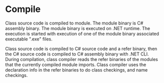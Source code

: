 # Compile

Class source code is compiled to module.
The module binary is C# assembly binary.
The module binary is executed on .NET runtime.
The execution is started with execution of one of the module binary associated executable ".exe" files.

Class source code is compiled to C# source code and a refer binary, then the C# source code is compiled to C# assembly binary with .NET CLI.
During compilation, class compiler reads the refer binaries of the modules that the currently compiled module imports. Class compiler uses the declaration info in the refer
binaries to do class checkings, and name checkings.